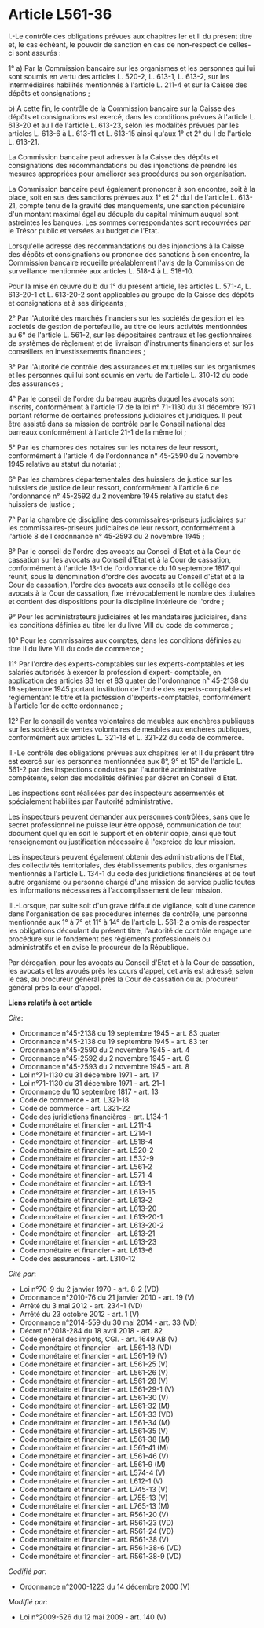 # Article L561-36

I.-Le contrôle des obligations prévues aux chapitres Ier et II du présent titre et, le cas échéant, le pouvoir de sanction en
cas de non-respect de celles-ci sont assurés : 

1° a) Par la Commission bancaire sur les organismes et les personnes qui lui sont soumis en vertu des articles L. 520-2, L.
613-1, L. 613-2, sur les intermédiaires habilités mentionnés à l'article L. 211-4 et sur la Caisse des dépôts et
consignations ; 

b) A cette fin, le contrôle de la Commission bancaire sur la Caisse des dépôts et consignations est exercé, dans les
conditions prévues à l'article L. 613-20 et au I de l'article L. 613-23, selon les modalités prévues par les articles L.
613-6 à L. 613-11 et L. 613-15 ainsi qu'aux 1° et 2° du I de l'article L. 613-21. 

La Commission bancaire peut adresser à la Caisse des dépôts et consignations des recommandations ou des injonctions de
prendre les mesures appropriées pour améliorer ses procédures ou son organisation. 

La Commission bancaire peut également prononcer à son encontre, soit à la place, soit en sus des sanctions prévues aux 1° et
2° du I de l'article L. 613-21, compte tenu de la gravité des manquements, une sanction pécuniaire d'un montant maximal égal
au décuple du capital minimum auquel sont astreintes les banques. Les sommes correspondantes sont recouvrées par le Trésor
public et versées au budget de l'Etat. 

Lorsqu'elle adresse des recommandations ou des injonctions à la Caisse des dépôts et consignations ou prononce des sanctions
à son encontre, la Commission bancaire recueille préalablement l'avis de la Commission de surveillance mentionnée aux
articles L. 518-4 à L. 518-10. 

Pour la mise en œuvre du b du 1° du présent article, les articles L. 571-4, L. 613-20-1 et L. 613-20-2 sont applicables au
groupe de la Caisse des dépôts et consignations et à ses dirigeants ; 

2° Par l'Autorité des marchés financiers sur les sociétés de gestion et les sociétés de gestion de portefeuille, au titre de
leurs activités mentionnées au 6° de l'article L. 561-2, sur les dépositaires centraux et les gestionnaires de systèmes de
règlement et de livraison d'instruments financiers et sur les conseillers en investissements financiers ; 

3° Par l'Autorité de contrôle des assurances et mutuelles sur les organismes et les personnes qui lui sont soumis en vertu de
l'article L. 310-12 du code des assurances ; 

4° Par le conseil de l'ordre du barreau auprès duquel les avocats sont inscrits, conformément à l'article 17 de la loi n°
71-1130 du 31 décembre 1971 portant réforme de certaines professions judiciaires et juridiques. Il peut être assisté dans sa
mission de contrôle par le Conseil national des barreaux conformément à l'article 21-1 de la même loi ; 

5° Par les chambres des notaires sur les notaires de leur ressort, conformément à l'article 4 de l'ordonnance n° 45-2590 du 2
novembre 1945 relative au statut du notariat ; 

6° Par les chambres départementales des huissiers de justice sur les huissiers de justice de leur ressort, conformément à
l'article 6 de l'ordonnance n° 45-2592 du 2 novembre 1945 relative au statut des huissiers de justice ; 

7° Par la chambre de discipline des commissaires-priseurs judiciaires sur les commissaires-priseurs judiciaires de leur
ressort, conformément à l'article 8 de l'ordonnance n° 45-2593 du 2 novembre 1945 ; 

8° Par le conseil de l'ordre des avocats au Conseil d'Etat et à la Cour de cassation sur les avocats au Conseil d'Etat et à
la Cour de cassation, conformément à l'article 13-1 de l'ordonnance du 10 septembre 1817 qui réunit, sous la dénomination
d'ordre des avocats au Conseil d'Etat et à la Cour de cassation, l'ordre des avocats aux conseils et le collège des avocats à
la Cour de cassation, fixe irrévocablement le nombre des titulaires et contient des dispositions pour la discipline
intérieure de l'ordre ; 

9° Pour les administrateurs judiciaires et les mandataires judiciaires, dans les conditions définies au titre Ier du livre
VIII du code de commerce ; 

10° Pour les commissaires aux comptes, dans les conditions définies au titre II du livre VIII du code de commerce ; 

11° Par l'ordre des experts-comptables sur les experts-comptables et les salariés autorisés à exercer la profession d'expert-
comptable, en application des articles 83 ter et 83 quater de l'ordonnance n° 45-2138 du 19 septembre 1945 portant
institution de l'ordre des experts-comptables et réglementant le titre et la profession d'experts-comptables, conformément à
l'article 1er de cette ordonnance ; 

12° Par le conseil de ventes volontaires de meubles aux enchères publiques sur les sociétés de ventes volontaires de meubles
aux enchères publiques, conformément aux articles L. 321-18 et L. 321-22 du code de commerce. 

II.-Le contrôle des obligations prévues aux chapitres Ier et II du présent titre est exercé sur les personnes mentionnées aux
8°, 9° et 15° de l'article L. 561-2 par des inspections conduites par l'autorité administrative compétente, selon des
modalités définies par décret en Conseil d'Etat. 

Les inspections sont réalisées par des inspecteurs assermentés et spécialement habilités par l'autorité administrative. 

Les inspecteurs peuvent demander aux personnes contrôlées, sans que le secret professionnel ne puisse leur être opposé,
communication de tout document quel qu'en soit le support et en obtenir copie, ainsi que tout renseignement ou justification
nécessaire à l'exercice de leur mission. 

Les inspecteurs peuvent également obtenir des administrations de l'Etat, des collectivités territoriales, des établissements
publics, des organismes mentionnés à l'article L. 134-1 du code des juridictions financières et de tout autre organisme ou
personne chargé d'une mission de service public toutes les informations nécessaires à l'accomplissement de leur mission. 

III.-Lorsque, par suite soit d'un grave défaut de vigilance, soit d'une carence dans l'organisation de ses procédures
internes de contrôle, une personne mentionnée aux 1° à 7° et 11° à 14° de l'article L. 561-2 a omis de respecter les
obligations découlant du présent titre, l'autorité de contrôle engage une procédure sur le fondement des règlements
professionnels ou administratifs et en avise le procureur de la République. 

Par dérogation, pour les avocats au Conseil d'Etat et à la Cour de cassation, les avocats et les avoués près les cours
d'appel, cet avis est adressé, selon le cas, au procureur général près la Cour de cassation ou au procureur général près la
cour d'appel.

**Liens relatifs à cet article**

_Cite_:

  - Ordonnance n°45-2138 du 19 septembre 1945 - art. 83 quater
  - Ordonnance n°45-2138 du 19 septembre 1945 - art. 83 ter
  - Ordonnance n°45-2590 du 2 novembre 1945 - art. 4
  - Ordonnance n°45-2592 du 2 novembre 1945 - art. 6
  - Ordonnance n°45-2593 du 2 novembre 1945 - art. 8
  - Loi n°71-1130 du 31 décembre 1971 - art. 17
  - Loi n°71-1130 du 31 décembre 1971 - art. 21-1
  - Ordonnance du 10 septembre 1817 - art. 13
  - Code de commerce - art. L321-18
  - Code de commerce - art. L321-22
  - Code des juridictions financières - art. L134-1
  - Code monétaire et financier - art. L211-4
  - Code monétaire et financier - art. L214-1
  - Code monétaire et financier - art. L518-4
  - Code monétaire et financier - art. L520-2
  - Code monétaire et financier - art. L532-9
  - Code monétaire et financier - art. L561-2
  - Code monétaire et financier - art. L571-4
  - Code monétaire et financier - art. L613-1
  - Code monétaire et financier - art. L613-15
  - Code monétaire et financier - art. L613-2
  - Code monétaire et financier - art. L613-20
  - Code monétaire et financier - art. L613-20-1
  - Code monétaire et financier - art. L613-20-2
  - Code monétaire et financier - art. L613-21
  - Code monétaire et financier - art. L613-23
  - Code monétaire et financier - art. L613-6
  - Code des assurances - art. L310-12

_Cité par_:

  - Loi n°70-9 du 2 janvier 1970 - art. 8-2 (VD)
  - Ordonnance n°2010-76 du 21 janvier 2010 - art. 19 (V)
  - Arrêté du 3 mai 2012 - art. 234-1 (VD)
  - Arrêté du 23 octobre 2012 - art. 1 (V)
  - Ordonnance n°2014-559 du 30 mai 2014 - art. 33 (VD)
  - Décret n°2018-284 du 18 avril 2018 - art. 82
  - Code général des impôts, CGI. - art. 1649 AB (V)
  - Code monétaire et financier - art. L561-18 (VD)
  - Code monétaire et financier - art. L561-19 (V)
  - Code monétaire et financier - art. L561-25 (V)
  - Code monétaire et financier - art. L561-26 (V)
  - Code monétaire et financier - art. L561-28 (V)
  - Code monétaire et financier - art. L561-29-1 (V)
  - Code monétaire et financier - art. L561-30 (V)
  - Code monétaire et financier - art. L561-32 (M)
  - Code monétaire et financier - art. L561-33 (VD)
  - Code monétaire et financier - art. L561-34 (M)
  - Code monétaire et financier - art. L561-35 (V)
  - Code monétaire et financier - art. L561-38 (M)
  - Code monétaire et financier - art. L561-41 (M)
  - Code monétaire et financier - art. L561-46 (V)
  - Code monétaire et financier - art. L561-9 (M)
  - Code monétaire et financier - art. L574-4 (V)
  - Code monétaire et financier - art. L612-1 (V)
  - Code monétaire et financier - art. L745-13 (V)
  - Code monétaire et financier - art. L755-13 (V)
  - Code monétaire et financier - art. L765-13 (M)
  - Code monétaire et financier - art. R561-20 (V)
  - Code monétaire et financier - art. R561-23 (VD)
  - Code monétaire et financier - art. R561-24 (VD)
  - Code monétaire et financier - art. R561-38 (V)
  - Code monétaire et financier - art. R561-38-6 (VD)
  - Code monétaire et financier - art. R561-38-9 (VD)

_Codifié par_:

  - Ordonnance n°2000-1223 du 14 décembre 2000 (V)

_Modifié par_:

  - Loi n°2009-526 du 12 mai 2009 - art. 140 (V)
